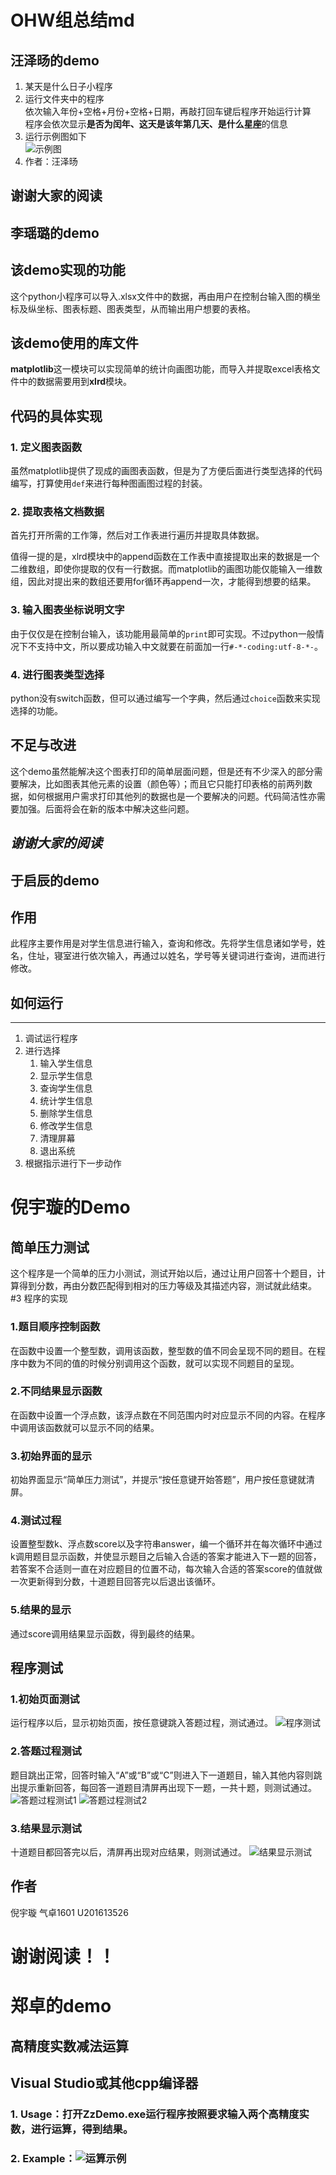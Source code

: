 # OHW组总结md  
## 汪泽旸的demo   
1. 某天是什么日子小程序  
2. 运行文件夹中的程序  
依次输入年份+空格+月份+空格+日期，再敲打回车键后程序开始运行计算  
程序会依次显示**是否为闰年、这天是该年第几天、是什么星座**的信息
3. 运行示例图如下  
![示例图](U201611955/WangZeyangDemo/1.png "示例图")
4. 作者：汪泽旸
## 谢谢大家的阅读
  
  
## 李瑶璐的demo
## 该demo实现的功能
这个python小程序可以导入.xlsx文件中的数据，再由用户在控制台输入图的横坐标及纵坐标、图表标题、图表类型，从而输出用户想要的表格。
## 该demo使用的库文件
**matplotlib**这一模块可以实现简单的统计向画图功能，而导入并提取excel表格文件中的数据需要用到**xlrd**模块。
## 代码的具体实现
### 1. 定义图表函数
虽然matplotlib提供了现成的画图表函数，但是为了方便后面进行类型选择的代码编写，打算使用`def`来进行每种图画图过程的封装。
### 2. 提取表格文档数据
首先打开所需的工作簿，然后对工作表进行遍历并提取具体数据。

值得一提的是，xlrd模块中的append函数在工作表中直接提取出来的数据是一个二维数组，即使你提取的仅有一行数据。而matplotlib的画图功能仅能输入一维数组，因此对提出来的数组还要用for循环再append一次，才能得到想要的结果。
### 3. 输入图表坐标说明文字
由于仅仅是在控制台输入，该功能用最简单的`print`即可实现。不过python一般情况下不支持中文，所以要成功输入中文就要在前面加一行`#-*-coding:utf-8-*-`。
### 4. 进行图表类型选择
python没有switch函数，但可以通过编写一个字典，然后通过`choice`函数来实现选择的功能。
## 不足与改进
这个demo虽然能解决这个图表打印的简单层面问题，但是还有不少深入的部分需要解决，比如图表其他元素的设置（颜色等）；而且它只能打印表格的前两列数据，如何根据用户需求打印其他列的数据也是一个要解决的问题。代码简洁性亦需要加强。后面将会在新的版本中解决这些问题。
## *谢谢大家的阅读*
  
    

## 于启辰的demo
## 作用
此程序主要作用是对学生信息进行输入，查询和修改。先将学生信息诸如学号，姓名，住址，寝室进行依次输入，再通过以姓名，学号等关键词进行查询，进而进行修改。  
## 如何运行
----
1. 调试运行程序
2. 进行选择  
    1. 输入学生信息  
    2. 显示学生信息  
    4. 查询学生信息  
    2. 统计学生信息
    6. 删除学生信息
    3. 修改学生信息
    7. 清理屏幕
    6. 退出系统  
4. 根据指示进行下一步动作  
   
# 倪宇璇的Demo
## 简单压力测试
这个程序是一个简单的压力小测试，测试开始以后，通过让用户回答十个题目，计算得到分数，再由分数匹配得到相对的压力等级及其描述内容，测试就此结束。
#3 程序的实现
### 1.题目顺序控制函数
在函数中设置一个整型数，调用该函数，整型数的值不同会呈现不同的题目。在程序中数为不同的值的时候分别调用这个函数，就可以实现不同题目的呈现。
### 2.不同结果显示函数
在函数中设置一个浮点数，该浮点数在不同范围内时对应显示不同的内容。在程序中调用该函数就可以显示不同的结果。
### 3.初始界面的显示
初始界面显示“简单压力测试”，并提示“按任意键开始答题”，用户按任意键就清屏。
### 4.测试过程
设置整型数k、浮点数score以及字符串answer，编一个循环并在每次循环中通过k调用题目显示函数，并使显示题目之后输入合适的答案才能进入下一题的回答，若答案不合适则一直在对应题目的位置不动，每次输入合适的答案score的值就做一次更新得到分数，十道题目回答完以后退出该循环。
### 5.结果的显示
通过score调用结果显示函数，得到最终的结果。
## 程序测试
### 1.初始页面测试
运行程序以后，显示初始页面，按任意键跳入答题过程，测试通过。
![程序测试](U201613526/numbers/number1.png "程序测试结果")
### 2.答题过程测试
题目跳出正常，回答时输入“A”或“B”或“C”则进入下一道题目，输入其他内容则跳出提示重新回答，每回答一道题目清屏再出现下一题，一共十题，则测试通过。
![答题过程测试1](U201613526/numbers/number2.png "答题过程输入合适答案测试")
![答题过程测试2](U201613526/numbers/number3.png "答题过程输入不合适答案测试")
### 3.结果显示测试
十道题目都回答完以后，清屏再出现对应结果，则测试通过。
![结果显示测试](U201613526/numbers/number4.png "结果显示测试结果")
## 作者
倪宇璇 气卓1601 U201613526
# 谢谢阅读！！

# 郑卓的demo    
## 高精度实数减法运算
## Visual Studio或其他cpp编译器
### 1. Usage：打开ZzDemo.exe运行程序按照要求输入两个高精度实数，进行运算，得到结果。
### 2. Example：![运算示例](U201615604/ZzDemo/示例.png "运算示例")